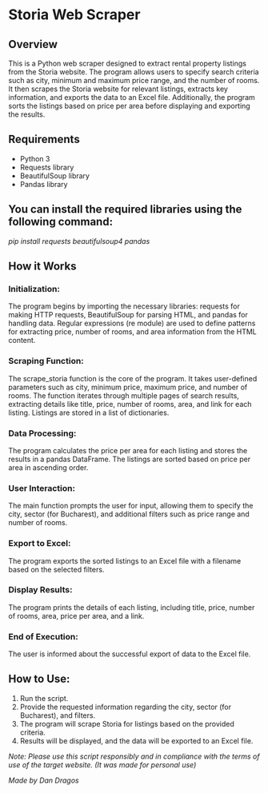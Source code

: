 # Storia Web Scraper

## Overview
This is a Python web scraper designed to extract rental property listings from the Storia website. The program allows users to specify search criteria such as city, minimum and maximum price range, and the number of rooms. It then scrapes the Storia website for relevant listings, extracts key information, and exports the data to an Excel file. Additionally, the program sorts the listings based on price per area before displaying and exporting the results.

## Requirements
- Python 3
- Requests library
- BeautifulSoup library
- Pandas library

## You can install the required libraries using the following command:

*pip install requests beautifulsoup4 pandas*


## How it Works
### Initialization:

The program begins by importing the necessary libraries: requests for making HTTP requests, BeautifulSoup for parsing HTML, and pandas for handling data.
Regular expressions (re module) are used to define patterns for extracting price, number of rooms, and area information from the HTML content.

### Scraping Function:

The scrape_storia function is the core of the program. It takes user-defined parameters such as city, minimum price, maximum price, and number of rooms.
The function iterates through multiple pages of search results, extracting details like title, price, number of rooms, area, and link for each listing.
Listings are stored in a list of dictionaries.

### Data Processing:

The program calculates the price per area for each listing and stores the results in a pandas DataFrame.
The listings are sorted based on price per area in ascending order.

### User Interaction:

The main function prompts the user for input, allowing them to specify the city, sector (for Bucharest), and additional filters such as price range and number of rooms.

### Export to Excel:

The program exports the sorted listings to an Excel file with a filename based on the selected filters.

### Display Results:

The program prints the details of each listing, including title, price, number of rooms, area, price per area, and a link.

### End of Execution:

The user is informed about the successful export of data to the Excel file.

## How to Use:

1) Run the script.
2) Provide the requested information regarding the city, sector (for Bucharest), and filters.
3) The program will scrape Storia for listings based on the provided criteria.
4) Results will be displayed, and the data will be exported to an Excel file.

*Note: Please use this script responsibly and in compliance with the terms of use of the target website. (It was made for personal use)*

*Made by Dan Dragos*
